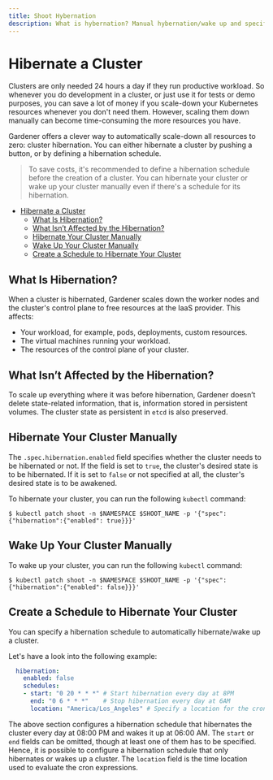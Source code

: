 ```yaml
---
title: Shoot Hybernation
description: What is hybernation? Manual hybernation/wake up and specifying a hybernation schedule
---
```


# Hibernate a Cluster

Clusters are only needed 24 hours a day if they run productive workload. So whenever you do development in a cluster, or just use it for tests or demo purposes, you can save a lot of money if you scale-down your Kubernetes resources whenever you don't need them. However, scaling them down manually can become time-consuming the more resources you have. 

Gardener offers a clever way to automatically scale-down all resources to zero: cluster hibernation. You can either hibernate a cluster by pushing a button, or by defining a hibernation schedule.

> To save costs, it's recommended to define a hibernation schedule before the creation of a cluster. You can hibernate your cluster or wake up your cluster manually even if there's a schedule for its hibernation.

- [Hibernate a Cluster](#hibernate-a-cluster)
  - [What Is Hibernation?](#what-is-hibernation)
  - [What Isn’t Affected by the Hibernation?](#what-isnt-affected-by-the-hibernation)
  - [Hibernate Your Cluster Manually](#hibernate-your-cluster-manually)
  - [Wake Up Your Cluster Manually](#wake-up-your-cluster-manually)
  - [Create a Schedule to Hibernate Your Cluster](#create-a-schedule-to-hibernate-your-cluster)


## What Is Hibernation?

When a cluster is hibernated, Gardener scales down the worker nodes and the cluster's control plane to free resources at the IaaS provider. This affects:

* Your workload, for example, pods, deployments, custom resources.
* The virtual machines running your workload.
* The resources of the control plane of your cluster.

## What Isn’t Affected by the Hibernation?

To scale up everything where it was before hibernation, Gardener doesn’t delete state-related information, that is, information stored in persistent volumes. The cluster state as persistent in `etcd` is also preserved.

## Hibernate Your Cluster Manually

The `.spec.hibernation.enabled` field specifies whether the cluster needs to be hibernated or not. If the field is set to `true`, the cluster's desired state is to be hibernated. If it is set to `false` or not specified at all, the cluster's desired state is to be awakened.

To hibernate your cluster, you can run the following `kubectl` command:
```
$ kubectl patch shoot -n $NAMESPACE $SHOOT_NAME -p '{"spec":{"hibernation":{"enabled": true}}}'
```

## Wake Up Your Cluster Manually

To wake up your cluster, you can run the following `kubectl` command:
```
$ kubectl patch shoot -n $NAMESPACE $SHOOT_NAME -p '{"spec":{"hibernation":{"enabled": false}}}'
```

## Create a Schedule to Hibernate Your Cluster

You can specify a hibernation schedule to automatically hibernate/wake up a cluster.

Let's have a look into the following example:

```yaml
  hibernation:
    enabled: false
    schedules:
    - start: "0 20 * * *" # Start hibernation every day at 8PM
      end: "0 6 * * *"    # Stop hibernation every day at 6AM
      location: "America/Los_Angeles" # Specify a location for the cron to run in
```

The above section configures a hibernation schedule that hibernates the cluster every day at 08:00 PM and wakes it up at 06:00 AM. The `start` or `end` fields can be omitted, though at least one of them has to be specified. Hence, it is possible to configure a hibernation schedule that only hibernates or wakes up a cluster. The `location` field is the time location used to evaluate the cron expressions.
